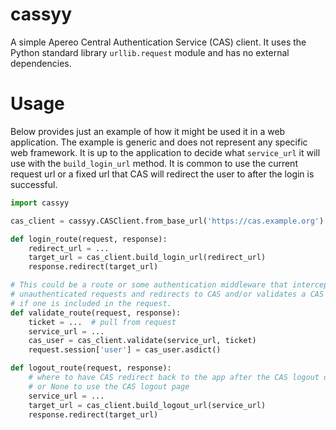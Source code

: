 # cassyy

A simple Apereo Central Authentication Service (CAS) client.  It uses the
Python standard library `urllib.request` module and has no external
dependencies.

# Usage

Below provides just an example of how it might be used it in a web
application. The example is generic and does not represent any specific web
framework. It is up to the application to decide what `service_url` it will
use with the `build_login_url` method. It is common to use the current request
url or a fixed url that CAS will redirect the user to after the login is
successful.

```python
import cassyy

cas_client = cassyy.CASClient.from_base_url('https://cas.example.org')

def login_route(request, response):
    redirect_url = ...
    target_url = cas_client.build_login_url(redirect_url)
    response.redirect(target_url)

# This could be a route or some authentication middleware that intercepts
# unauthenticated requests and redirects to CAS and/or validates a CAS ticket
# if one is included in the request.
def validate_route(request, response):
    ticket = ...  # pull from request
    service_url = ...
    cas_user = cas_client.validate(service_url, ticket)
    request.session['user'] = cas_user.asdict()

def logout_route(request, response):
    # where to have CAS redirect back to the app after the CAS logout occurs,
    # or None to use the CAS logout page
    service_url = ...  
    target_url = cas_client.build_logout_url(service_url)
    response.redirect(target_url)
```
